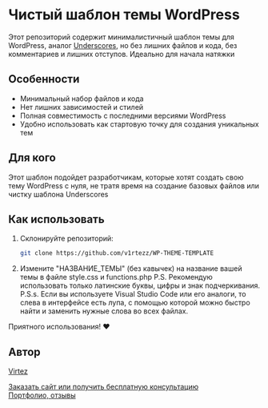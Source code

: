 # Чистый шаблон темы WordPress

Этот репозиторий содержит минималистичный шаблон темы для WordPress, аналог [Underscores](https://underscores.me/), но без лишних файлов и кода, без комментариев и лишних отступов. Идеально для начала натяжки

## Особенности

- Минимальный набор файлов и кода
- Нет лишних зависимостей и стилей
- Полная совместимость с последними версиями WordPress
- Удобно использовать как стартовую точку для создания уникальных тем

## Для кого

Этот шаблон подойдет разработчикам, которые хотят создать свою тему WordPress с нуля, не тратя время на создание базовых файлов или чистку шаблона Underscores

## Как использовать

1. Склонируйте репозиторий:
   ```bash
   git clone https://github.com/v1rtezz/WP-THEME-TEMPLATE
2. Измените "НАЗВАНИЕ_ТЕМЫ" (без кавычек) на название вашей темы в файле style.css и functions.php 
P.S. Рекомендую использовать только латинские буквы, цифры и знак подчеркивания.
P.S.s. Если вы используете Visual Studio Code или его аналоги, то слева в интерфейсе есть лупа, с помощью которой можно быстро найти и заменить нужные слова во всех файлах.


Приятного использования! ❤️
## Автор
[Virtez](https://t.me/v1rtezz)

[Заказать сайт или получить бесплатную консультацию](https://t.me/v1rtezz)  
[Портфолио, отзывы](https://t.me/vz_portf)
